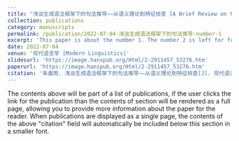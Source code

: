```yaml
---
title: "浅谈生成语法框架下的句法推导——从语义理论到特征核查 [A Brief Review on the Derivational Differences under Different Periods of Generative Grammar——from Theta Theory to Feature Checking]"
collection: publications
category: manuscripts
permalink: /publication/2022-07-04-浅谈生成语法框架下的句法推导-number-1
excerpt: 'This paper is about the number 1. The number 2 is left for future work.'
date: 2022-07-04
venue: '现代语言学 [Modern Linguistics]'
slidesurl: 'https://image.hanspub.org/Html/2-2911457_53276.htm'
paperurl: 'https://image.hanspub.org/Html/2-2911457_53276.htm'
citation: '朱鑫雨. 浅谈生成语法框架下的句法推导——从语义理论到特征核查[J]. 现代语言学, 2022, 10(7): 1418-1422. https://doi.org/10.12677/ML.2022.107189'
---
```


The contents above will be part of a list of publications, if the user clicks the link for the publication than the contents of section will be rendered as a full page, allowing you to provide more information about the paper for the reader. When publications are displayed as a single page, the contents of the above "citation" field will automatically be included below this section in a smaller font.
